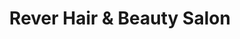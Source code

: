 ---
title: "Rever Hair & Beauty Salon"
url: /bandra-mumbai/rever-hair-und-beauty-salon/
shop: Friseur
---